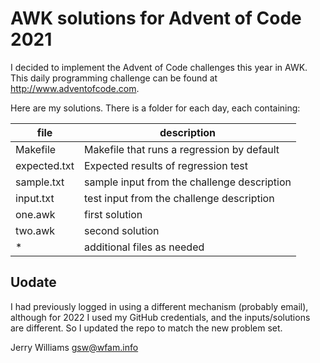 AWK solutions for Advent of Code 2021
=====================================
I decided to implement the Advent of Code challenges this year in AWK. This
daily programming challenge can be found at http://www.adventofcode.com.

Here are my solutions. There is a folder for each day, each containing:

| file         | description                                 |
| ------------ | ------------------------------------------- |
| Makefile     | Makefile that runs a regression by default  |
| expected.txt | Expected results of regression test         |
| sample.txt   | sample input from the challenge description |
| input.txt    | test input from the challenge description   |
| one.awk      | first solution                              |
| two.awk      | second solution                             |
| *            | additional files as needed                  |

Uodate
------
I had previously logged in using a different mechanism (probably email),
although for 2022 I used my GitHub credentials, and the inputs/solutions
are different. So I updated the repo to match the new problem set.

Jerry Williams
gsw@wfam.info
